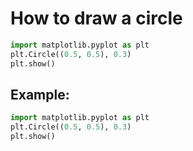 # How to draw a circle

```python
import matplotlib.pyplot as plt
plt.Circle((0.5, 0.5), 0.3)
plt.show()
```


## Example: 
```python
import matplotlib.pyplot as plt
plt.Circle((0.5, 0.5), 0.3)
plt.show()
```

